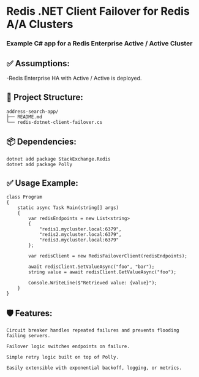 # Redis .NET Client Failover for Redis A/A Clusters

### Example C# app for a Redis Enterprise Active / Active Cluster

## ✅ Assumptions:
-Redis Enterprise HA with Active / Active is deployed.

## 📁 Project Structure:
```
address-search-app/
├── README.md
└── redis-dotnet-client-failover.cs
```

## 📦 Dependencies:
```
dotnet add package StackExchange.Redis
dotnet add package Polly
```
## ✅ Usage Example:
```
class Program
{
    static async Task Main(string[] args)
    {
        var redisEndpoints = new List<string>
        {
            "redis1.mycluster.local:6379",
            "redis2.mycluster.local:6379",
            "redis3.mycluster.local:6379"
        };

        var redisClient = new RedisFailoverClient(redisEndpoints);

        await redisClient.SetValueAsync("foo", "bar");
        string value = await redisClient.GetValueAsync("foo");

        Console.WriteLine($"Retrieved value: {value}");
    }
}
```
## 🛡 Features:

    Circuit breaker handles repeated failures and prevents flooding failing servers.

    Failover logic switches endpoints on failure.

    Simple retry logic built on top of Polly.

    Easily extensible with exponential backoff, logging, or metrics.
